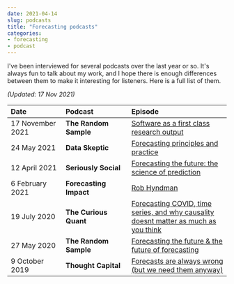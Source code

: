 ```yaml
---
date: 2021-04-14
slug: podcasts
title: "Forecasting podcasts"
categories:
- forecasting
- podcast
---
```


I've been interviewed for several podcasts over the last year or so. It's always fun to talk about my work, and I hope there is enough differences between them to make it interesting for listeners. Here is a full list of them.

*(Updated: 17 Nov 2021)*

<table>
<thead>
<tr>
<th style="text-align:left" width = "25%">Date</th>
<th style="text-align:left" width = "30%">Podcast</th>
<th style="text-align:left" width = "45%">Episode</th>
</tr>
</thead>
<tbody>
<tr>
<td style="text-align:left">17 November 2021</td>
<td style="text-align:left"><strong>The Random Sample</strong></td>
<td style="text-align:left"><a href="https://acems.org.au/podcast/episode-66-software-as-research-output">Software as a first class research output</a></td>
</tr>
<tr>
<td style="text-align:left">24 May 2021</td>
<td style="text-align:left"><strong>Data Skeptic</strong></td>
<td style="text-align:left"><a href="https://podcastaddict.com/episode/123511469">Forecasting principles and practice</a></td>
</tr>
<tr>
<td style="text-align:left">12 April 2021</td>
<td style="text-align:left"><strong>Seriously Social</strong></td>
<td style="text-align:left"><a href="https://www.seriouslysocialpodcast.org.au/e/forecasting/">Forecasting the future: the science of prediction</a></td>
</tr>
<tr>
<td style="text-align:left">6 February 2021</td>
<td style="text-align:left"><strong>Forecasting Impact</strong></td>
<td style="text-align:left"><a href="https://forecastingimpact.buzzsprout.com/1641538/7708129-rob-hyndman">Rob Hyndman</a></td>
</tr>
<tr>
<td style="text-align:left">19 July 2020</td>
<td style="text-align:left"><strong>The Curious Quant</strong></td>
<td style="text-align:left"><a href="https://share.transistor.fm/s/dc2dfd76">Forecasting COVID, time series, and why causality doesnt matter as much as you think‪</a></td>
</tr>
<tr>
<td style="text-align:left">27 May 2020</td>
<td style="text-align:left"><strong>The Random Sample</strong></td>
<td style="text-align:left"><a href="https://acems.org.au/podcast/episode-29-forecasting-the-future">Forecasting the future &amp; the future of forecasting</a></td>
</tr>
<tr>
<td style="text-align:left">9 October 2019</td>
<td style="text-align:left"><strong>Thought Capital</strong></td>
<td style="text-align:left"><a href="https://www2.monash.edu/impact/podcasts/thought-capital/forecasts-are-always-wrong-but-we-need-them-anyway/">Forecasts are always wrong (but we need them anyway)</a></td>
</tr>
</tbody>
</table>
